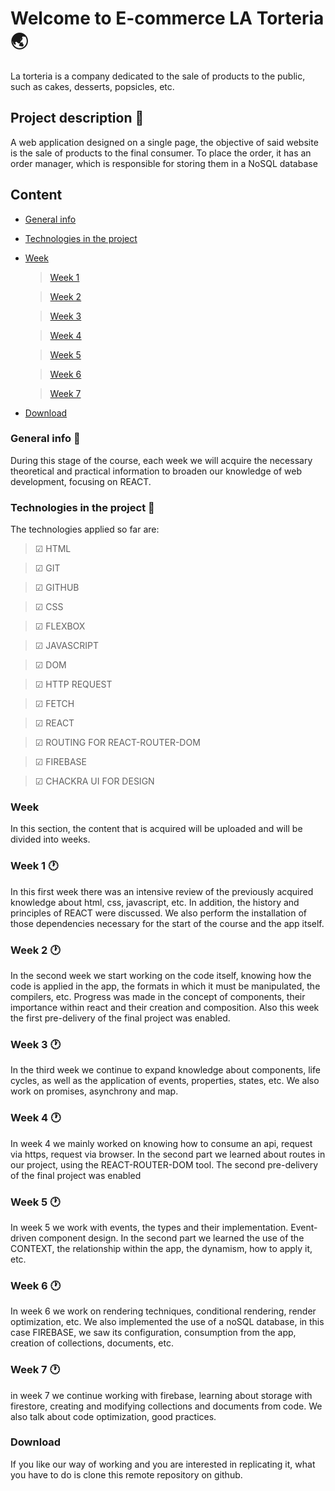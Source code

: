 # Welcome to E-commerce LA Torteria 🌏
La torteria is a company dedicated to the sale of products to the public, such as cakes, desserts, popsicles, etc.

## Project description 🤵
A web application designed on a single page, the objective of said website is the sale of products to the final consumer. To place the order, it has an order manager, which is responsible for storing them in a NoSQL database

## Content
- [General info](#general-info)
- [Technologies in the project](#technologies-in-the-project)
- [Week](#week)

    >   [Week 1](#week-1)

    >   [Week 2](#week-2)

    >   [Week 3](#week-3-🕐)

    >   [Week 4](#week-4-🕐)

    >   [Week 5](#week-5-🕐)

    >   [Week 6](#week-6-🕐)

    >   [Week 7](#week-7-🕐)

- [Download](#download)



### General info 📰
During this stage of the course, each week we will acquire the necessary theoretical and practical information to broaden our knowledge of web development, focusing on REACT.

### Technologies in the project 🧪
The technologies applied so far are:

> ☑ HTML

> ☑ GIT

> ☑ GITHUB

> ☑ CSS

> ☑ FLEXBOX

> ☑ JAVASCRIPT

> ☑ DOM

> ☑ HTTP REQUEST

> ☑ FETCH

> ☑ REACT

> ☑ ROUTING FOR REACT-ROUTER-DOM

> ☑ FIREBASE

> ☑ CHACKRA UI FOR DESIGN


### Week
In this section, the content that is acquired will be uploaded and will be divided into weeks.

### Week 1 🕐
In this first week there was an intensive review of the previously acquired knowledge about html, css, javascript, etc.
In addition, the history and principles of REACT were discussed. We also perform the installation of those dependencies necessary for the start of the course and the app itself.

### Week 2 🕐
In the second week we start working on the code itself, knowing how the code is applied in the app, the formats in which it must be manipulated, the compilers, etc.
Progress was made in the concept of components, their importance within react and their creation and composition.
Also this week the first pre-delivery of the final project was enabled.

### Week 3 🕐
In the third week we continue to expand knowledge about components, life cycles, as well as the application of events, properties, states, etc.
We also work on promises, asynchrony and map.

### Week 4 🕐
In week 4 we mainly worked on knowing how to consume an api, request via https, request via browser.
In the second part we learned about routes in our project, using the REACT-ROUTER-DOM tool.
The second pre-delivery of the final project was enabled

### Week 5 🕐
In week 5 we work with events, the types and their implementation. Event-driven component design.
In the second part we learned the use of the CONTEXT, the relationship within the app, the dynamism, how to apply it, etc.

### Week 6 🕐
In week 6 we work on rendering techniques, conditional rendering, render optimization, etc.
We also implemented the use of a noSQL database, in this case FIREBASE, we saw its configuration, consumption from the app, creation of collections, documents, etc.

### Week 7 🕐
in week 7 we continue working with firebase, learning about storage with firestore, creating and modifying collections and documents from code.
We also talk about code optimization, good practices.

### Download
If you like our way of working and you are interested in replicating it, what you have to do is clone this remote repository on github.